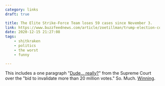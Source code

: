 ```yaml
---
category: links
draft: true

title: The Elite Strike-Force Team loses 59 cases since November 3.
link: https://www.buzzfeednews.com/article/zoetillman/trump-election-court-losses-electoral-college
date: 2020-12-15 21:27:08
tags:
    - shitkraken
    - politics
    - the worst
    - funny

---
```


This includes a one paragraph "[Dude... really?](https://www.buzzfeednews.com/article/zoetillman/supreme-court-rejects-texas-election-challenge)" from the Supreme Court over the "bid to invalidate more than 20 million votes." So. Much. [Winning](/misc/r/rudy-a-plus-team.png).

